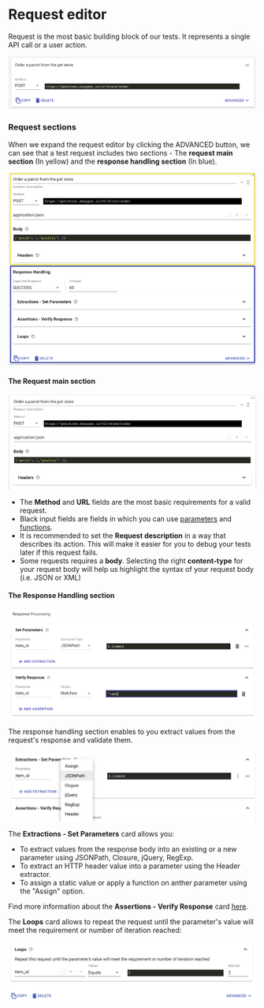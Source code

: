 # Request editor

Request is the most basic building block of our tests. It represents a single API call or a user action.

![](../../.gitbook/assets/image%20%283%29.png)

### Request sections

When we expand the request editor by clicking the ADVANCED button, we can see that a test request includes two sections - The **request main section** \(In yellow\) and the **response handling section** \(In blue\).  

![](../../.gitbook/assets/request_main.png)

#### The Request main section

![](../../.gitbook/assets/screen-shot-2020-11-25-at-11.13.51.png)

* The **Method** and **URL** fields are the most basic requirements for a valid request.
* Black input fields are fields in which you can use [parameters](https://docs.loadmill.com/api-testing/test-suite-editor/parameters) and [functions](https://docs.loadmill.com/api-testing/test-suite-editor/parameters/functions).
* It is recommended to set the **Request description** in a way that describes its action. This will make it easier for you to debug your tests later if this request fails.
* Some requests requires a **body**. Selecting the right **content-type** for your request body will help us highlight the syntax of your request body \(i.e. JSON or XML\)

#### The Response Handling section

![](../../.gitbook/assets/image%20%2833%29.png)

The response handling section enables to you extract values from the request's response and validate them.

![](../../.gitbook/assets/screen-shot-2020-11-25-at-11.26.15.png)

The **Extractions - Set Parameters** card allows you:

* To extract values from the response body into an existing or a new parameter using JSONPath, Closure, jQuery, RegExp.
* To extract an HTTP header value into a parameter using the Header extractor.
* To assign a static value or apply a function on anther parameter using the "Assign" option.

Find more information about the **Assertions - Verify Response** card [here](https://docs.loadmill.com/api-testing/test-suite-editor/parameters/assertions). 

The **Loops** card allows to repeat the request until the parameter's value will meet the requirement or number of iteration reached:

![](../../.gitbook/assets/screen-shot-2020-11-25-at-11.40.55.png)

